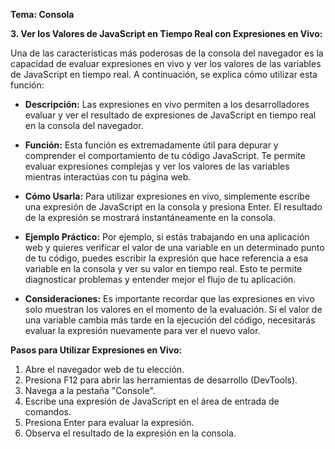 **Tema: Consola**

**3. Ver los Valores de JavaScript en Tiempo Real con Expresiones en Vivo:**

Una de las características más poderosas de la consola del navegador es la capacidad de evaluar expresiones en vivo y ver los valores de las variables de JavaScript en tiempo real. A continuación, se explica cómo utilizar esta función:

- **Descripción:**
  Las expresiones en vivo permiten a los desarrolladores evaluar y ver el resultado de expresiones de JavaScript en tiempo real en la consola del navegador.

- **Función:**
  Esta función es extremadamente útil para depurar y comprender el comportamiento de tu código JavaScript. Te permite evaluar expresiones complejas y ver los valores de las variables mientras interactúas con tu página web.

- **Cómo Usarla:**
  Para utilizar expresiones en vivo, simplemente escribe una expresión de JavaScript en la consola y presiona Enter. El resultado de la expresión se mostrará instantáneamente en la consola.

- **Ejemplo Práctico:**
  Por ejemplo, si estás trabajando en una aplicación web y quieres verificar el valor de una variable en un determinado punto de tu código, puedes escribir la expresión que hace referencia a esa variable en la consola y ver su valor en tiempo real. Esto te permite diagnosticar problemas y entender mejor el flujo de tu aplicación.

- **Consideraciones:**
  Es importante recordar que las expresiones en vivo solo muestran los valores en el momento de la evaluación. Si el valor de una variable cambia más tarde en la ejecución del código, necesitarás evaluar la expresión nuevamente para ver el nuevo valor.

**Pasos para Utilizar Expresiones en Vivo:**

1. Abre el navegador web de tu elección.
2. Presiona F12 para abrir las herramientas de desarrollo (DevTools).
3. Navega a la pestaña "Console".
4. Escribe una expresión de JavaScript en el área de entrada de comandos.
5. Presiona Enter para evaluar la expresión.
6. Observa el resultado de la expresión en la consola.